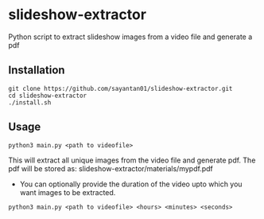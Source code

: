 # slideshow-extractor
Python script to extract slideshow images from a video file and generate a pdf

## Installation
~~~
git clone https://github.com/sayantan01/slideshow-extractor.git
cd slideshow-extractor
./install.sh
~~~

## Usage
~~~
python3 main.py <path to videofile>
~~~
This will extract all unique images from the video file and generate pdf.
The pdf will be stored as: slideshow-extractor/materials/mypdf.pdf

- You can optionally provide the duration of the video upto which you want images to be extracted.
~~~
python3 main.py <path to videofile> <hours> <minutes> <seconds>
~~~
